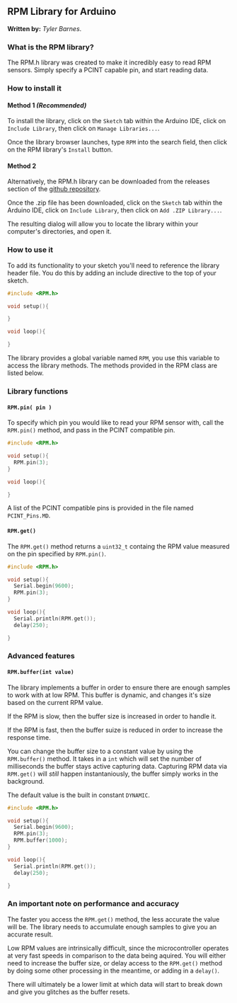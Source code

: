 ## **RPM Library** for Arduino

**Written by:** _Tyler Barnes_. 

### **What is the RPM library?**

The RPM.h library was created to make it incredibly easy to read RPM sensors. Simply specify a PCINT capable pin, and start reading data. 



### **How to install it**

#### **Method 1** _(Recommended)_
To install the library, click on the `Sketch` tab within the Arduino IDE, click on `Include Library`, then click on `Manage Libraries...`. 

Once the library browser launches, type `RPM` into the search field, then click on the RPM library's `Install` button. 

#### **Method 2**
Alternatively, the RPM.h library can be downloaded from the releases section of the [github repository](https://github.com/Tyler-Barnes/RPM). 

Once the .zip file has been downloaded, click on the `Sketch` tab within the Arduino IDE, click on `Include Library`, then click on `Add .ZIP Library...`. 

The resulting dialog will allow you to locate the library within your computer's directories, and open it. 


### **How to use it**
To add its functionality to your sketch you'll need to reference the library header file. You do this by adding an include directive to the top of your sketch.

```c++
#include <RPM.h>

void setup(){

}

void loop(){

}

```

The library provides a global variable named `RPM`, you use this variable to access the library methods. The methods provided in the RPM class are listed below.

### **Library functions**

#### **`RPM.pin( pin )`** 

To specify which pin you would like to read your RPM sensor with, call the `RPM.pin()` method, and pass in the PCINT compatible pin. 

```c++
#include <RPM.h>

void setup(){
  RPM.pin(3); 
}

void loop(){

}
```

A list of the PCINT compatible pins is provided in the file named `PCINT_Pins.MD`. 

#### **`RPM.get()`** 

The `RPM.get()` method returns a `uint32_t` containg the RPM value measured on the pin specified by `RPM.pin()`. 

```c++
#include <RPM.h>

void setup(){
  Serial.begin(9600); 
  RPM.pin(3); 
}

void loop(){
  Serial.println(RPM.get());
  delay(250); 

}
```

### **Advanced features**

#### **`RPM.buffer(int value)`** 

The library implements a buffer in order to ensure there are enough samples to work with at low RPM. This buffer is dynamic, and changes it's size based on the current RPM value. 

If the RPM is slow, then the buffer size is increased in order to handle it. 

If the RPM is fast, then the buffer suize is reduced in order to increase the response time. 

You can change the buffer size to a constant value by using the `RPM.buffer()` method. It takes in a `int` which will set the number of milliseconds the buffer stays active capturing data. Capturing RPM data via `RPM.get()` will _still_ happen instantaniously, the buffer simply works in the background. 

The default value is the built in constant `DYNAMIC`. 

```c++
#include <RPM.h>

void setup(){
  Serial.begin(9600); 
  RPM.pin(3); 
  RPM.buffer(1000); 
}

void loop(){
  Serial.println(RPM.get());
  delay(250); 

}
```

### **An important note on performance and accuracy**

The faster you access the `RPM.get()` method, the less accurate the value will be. The library needs to accumulate enough samples to give you an accurate result. 

Low RPM values are intrinsically difficult, since the microcontroller operates at very fast speeds in comparison to the data being aquired. You will either need to increase the buffer size, or delay access to the `RPM.get()` method by doing some other processing in the meantime, or adding in a `delay()`. 

There will ultimately be a lower limit at which data will start to break down and give you glitches as the buffer resets.  
